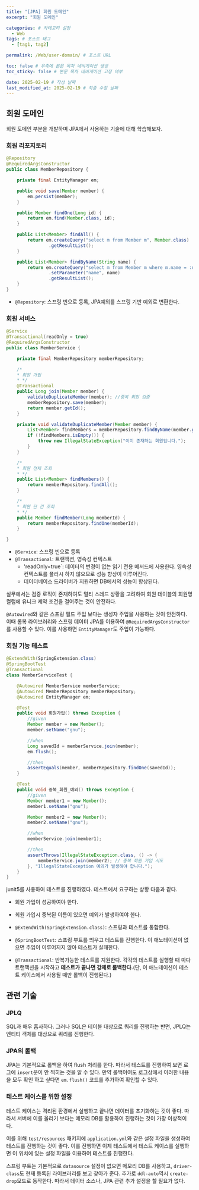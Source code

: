 ```yaml
---
title: "[JPA] 회원 도메인"
excerpt: "회원 도메인"

categories: # 카테고리 설정
  - Web
tags: # 포스트 태그
  - [tag1, tag2]

permalink: /Web/user-domain/ # 포스트 URL

toc: false # 우측에 본문 목차 네비게이션 생성
toc_sticky: false # 본문 목차 네비게이션 고정 여부

date: 2025-02-19 # 작성 날짜
last_modified_at: 2025-02-19 # 최종 수정 날짜
---
```


## 회원 도메인

회원 도메인 부분을 개발하며 JPA에서 사용하는 기술에 대해 학습해보자.

### 회원 리포지토리 
```java
@Repository
@RequiredArgsConstructor
public class MemberRepository {

    private final EntityManager em;

    public void save(Member member) {
        em.persist(member);
    }

    public Member findOne(Long id) {
        return em.find(Member.class, id);
    }

    public List<Member> findAll() {
        return em.createQuery("select m from Member m", Member.class)
                .getResultList();
    }

    public List<Member> findByName(String name) {
        return em.createQuery("select m from Member m where m.name = :name", Member.class)
                .setParameter("name", name)
                .getResultList();
    }
}
```
- `@Repository`: 스프링 빈으로 등록, JPA예외를 스프링 기반 예외로 변환한다.

### 회원 서비스
```java
@Service
@Transactional(readOnly = true)
@RequiredArgsConstructor
public class MemberService {

    private final MemberRepository memberRepository;

    /*
    * 회원 가입
    * */
    @Transactional
    public Long join(Member member) {
        validateDuplicateMember(member); //중복 회원 검증
        memberRepository.save(member);
        return member.getId();
    }

    private void validateDuplicateMember(Member member) {
        List<Member> findMembers = memberRepository.findByName(member.getName());
        if (!findMembers.isEmpty()) {
            throw new IllegalStateException("이미 존재하는 회원입니다.");
        }
    }

    /*
    * 회원 전체 조회
    * */
    public List<Member> findMembers() {
        return memberRepository.findAll();
    }

    /*
    * 회원 단 건 조회
    * */
    public Member findMember(Long memberId) {
        return memberRepository.findOne(memberId);
    }

}
```
- `@Service`: 스프링 빈으로 등록
- `@Transactional`: 트랜잭션, 영속성 컨텍스트
    - 'readOnly=true`: 데이터의 변경이 없는 읽기 전용 메서드에 사용한다. 영속성 컨텍스트를 플러시 하지 않으므로 성능 향상이 이루어진다.
    - 데이터베이스 드라이버가 지원하면 DB에서의 성능이 향상된다.

실무에서는 검증 로직이 존재하여도 멀티 스레드 상황을 고려하여 회원 테이블의 회원명 컬럼에 유니크 제약 조건을 걸어주는 것이 안전하다.

`@Autowired`와 같은 스프링 필드 주입 보다는 생성자 주입을 사용하는 것이 안전하다. 이때 롬복 라이브러리와 스프링 데이터 JPA를 이용하여 `@RequiredArgsConstructor`를 사용할 수 있다. 이를 사용하면 `EntityManager`도 주입이 가능하다.

### 회원 기능 테스트
```java
@ExtendWith(SpringExtension.class)
@SpringBootTest
@Transactional
class MemberServiceTest {

    @Autowired MemberService memberService;
    @Autowired MemberRepository memberRepository;
    @Autowired EntityManager em;

    @Test
    public void 회원가입() throws Exception {
        //given
        Member member = new Member();
        member.setName("gnu");

        //when
        Long savedId = memberService.join(member);
        em.flush();

        //then
        assertEquals(member, memberRepository.findOne(savedId));
    }

    @Test
    public void 중복_회원_예외() throws Exception {
        //given
        Member member1 = new Member();
        member1.setName("gnu");

        Member member2 = new Member();
        member2.setName("gnu");

        //when
        memberService.join(member1);

        //then
        assertThrows(IllegalStateException.class, () -> {
            memberService.join(member2); // 중복 회원 가입 시도
        }, "IllegalStateException 예외가 발생해야 합니다.");
    }
}
```

junit5를 사용하여 테스트를 진행하였다. 테스트에서 요구하는 상황 다음과 같다.
- 회원 가입이 성공하여야 한다.
- 회원 가입시 중복된 이름이 있으면 예외가 발생하여야 한다.

- `@ExtendWith(SpringExtension.class)`: 스프링과 테스트를 통합한다.
- `@SpringBootTest`: 스프링 부트를 띄우고 테스트를 진행한다. 이 애노테이션이 없으면 주입이 이루어지지 않아 테스트가 실패한다.
- `@Transactional`: 반복가능한 테스트를 지원한다. 각각의 테스트를 실행할 때 마다 트랜잭션을 시작하고 **테스트가 끝나면 강제로 롤백한다.**(단, 이 애노테이션이 테스트 케이스에서 사용될 때만 롤백이 진행된다.)

## 관련 기술

### JPLQ
SQL과 매우 흡사하다. 그러나 SQL은 테이블 대상으로 쿼리를 진행하는 반면, JPLQ는 엔티티 객체를 대상으로 쿼리를 진행한다.

### JPA의 롤백
JPA는 기본적으로 롤백을 하여 flush 처리를 한다. 따라서 테스트를 진행하여 보면 로그에 `insert`문이 안 찍히는 것을 알 수 있다. 만약 롤백이여도 로그상에서 이러한 내용을 모두 확인 하고 싶다면 `em.flush()` 코드를 추가하여 확인할 수 있다.

### 테스트 케이스를 위한 설정
테스트 케이스는 격리된 환경에서 실행하고 끝나면 데이터를 초기화하는 것이 좋다. 따라서 서버에 이를 올리기 보다는 메모리 DB를 활용하여 진행하는 것이 가장 이상적이다.

이를 위해 `test/resources` 패키지에 `application.yml`와 같은 설정 파일을 생성하여 테스트를 진행하는 것이 좋다. 이를 진행하면 이제 테스트에서 테스트 케이스를 실행하면 이 위치에 있는 설정 파일을 이용하여 테스트를 진행한다.

스프링 부트는 기본적으로 `datasource` 설정이 없으면 메모리 DB를 사용하고, `driver-class`도 현재 등록된 라이브러리를 보고 찾아가 준다. 추가로 `ddl-auto`역시 `create-drop`모드로 동작한다. 따라서 데이터 소스나, JPA 관련 추가 설정을 할 필요가 없다.



